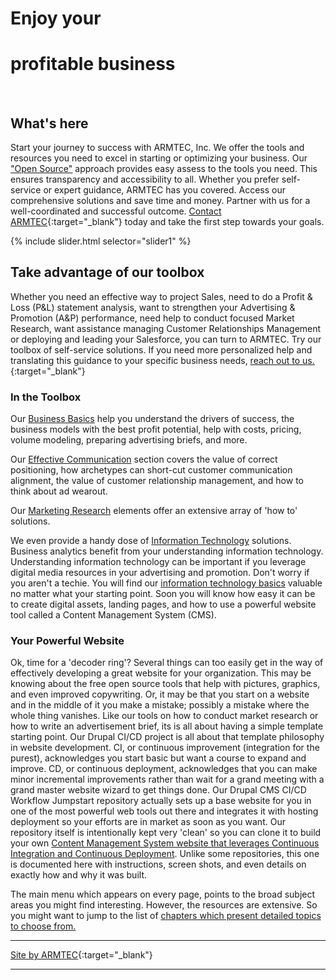 
# Enjoy your 
# profitable business

<br>

## What's here

Start your journey to success with ARMTEC, Inc. We offer the tools and resources you need to excel in starting or optimizing your business.  Our ["Open Source"](book/opensource.md#you--open-source) approach provides easy assess to the tools you need.  This ensures transparency and accessibility to all. Whether you prefer self-service or expert guidance, ARMTEC has you covered. Access our comprehensive solutions and save time and money. Partner with us for a well-coordinated and successful outcome. [Contact ARMTEC](contact.md){:target="_blank"} today and take the first step towards your goals. 

{% include slider.html selector="slider1" %}

## Take advantage of our toolbox

Whether you need an effective way to project Sales, need to do a Profit & Loss (P&L) statement analysis, want to strengthen your Advertising & Promotion (A&P) performance, need help to conduct focused Market Research, want assistance managing Customer Relationships Management or deploying and leading your Salesforce, you can turn to ARMTEC.  Try our toolbox of self-service solutions.  If you need more personalized help and translating this guidance to your specific business needs, [reach out to us.](contact.md){:target="_blank"}

### In the Toolbox

Our [Business Basics](chapters.md#chapter-business-basics) help you understand the drivers of success, the business models with the best profit potential, help with costs, pricing, volume modeling, preparing advertising briefs, and  more.

Our [Effective Communication](chapters.md#chapter-effective-communication) section covers the value of correct positioning, how archetypes can short-cut customer communication alignment, the value of customer relationship management, and how to think about ad wearout. 

Our [Marketing Research](chapters.md#chapter-market-research) elements offer an extensive array of 'how to' solutions.

We even provide a handy dose of [Information Technology](chapters.md#information-technology) solutions. Business analytics benefit from your understanding information technology.  Understanding information technology can be important if you leverage digital media resources in your advertising and promotion.  Don't worry if you aren't a techie.  You  will find our [information technology basics](book/infotechoverview.md) valuable no matter what your starting point.  Soon you will know how easy it can be to create digital assets, landing pages, and how to use a powerful website tool called a Content Management System (CMS).

### Your Powerful Website

Ok, time for a 'decoder ring'?  Several things can too easily get in the way of effectively developing a great website for your organization.  This may be knowing about the free open source tools that help with pictures, graphics, and even improved copywriting.  Or, it may be that you start on a website and in the middle of it you make a mistake; possibly a mistake where the whole thing vanishes.  Like our tools on how to conduct market research or how to write an advertisement brief, its is all about having a simple template starting point.  Our Drupal CI/CD project is all about that template philosophy in website development.  CI, or continuous improvement (integration for the purest), acknowledges you start basic but want a course to expand and improve.  CD, or continuous deployment, acknowledges that you can make minor incremental improvements rather than wait for a grand meeting with a grand master website wizard to get things done.  Our Drupal CMS CI/CD Workflow Jumpstart repository actually sets up a base website for you in one of the most powerful web tools out there and integrates it with hosting deployment so your efforts are in market as soon as you want.  Our repository itself is intentionally kept very 'clean' so you can clone it to build your own [Content Management System website that leverages Continuous Integration and Continuous Deployment](chapters.md#chapter-drupal-template-with-cicd-workflow).  Unlike some repositories, this one is documented here with instructions, screen shots, and even details on exactly how and why it was built.


The main menu which appears on every page, points to the broad subject areas you might find interesting.  However, the resources are extensive.  So you might want to jump to the list of [chapters which present detailed topics to choose from.](chapters.md)


---------
[Site by ARMTEC](https://www.drupal.org/u/emofsnead){:target="_blank"}

---------

